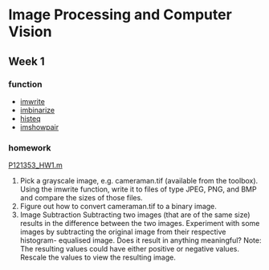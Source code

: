 # Image Processing and Computer Vision
## Week 1
### function
* [imwrite](https://ww2.mathworks.cn/help/releases/R2022b/matlab/ref/imwrite.html?lang=en)
* [imbinarize](https://ww2.mathworks.cn/help/releases/R2022b/images/ref/imbinarize.html?lang=en)
* [histeq](https://ww2.mathworks.cn/help/releases/R2022b/images/ref/histeq.html?lang=en)
* [imshowpair](https://ww2.mathworks.cn/help/releases/R2022b/images/ref/imshowpair.html?searchHighlight=imshowpair&s_tid=doc_srchtitle)
### homework 
[P121353_HW1.m](week1/P121353_HW1.m)
1. Pick a grayscale image, e.g. cameraman.tif (available from the toolbox). Using the imwrite function, write it to files of type JPEG, PNG, and BMP and compare the sizes of those files.
2. Figure out how to convert cameraman.tif to a binary image.
3. Image Subtraction
Subtracting two images (that are of the same size) results in the difference between the two images. Experiment with some images by subtracting the original image from their respective histogram- equalised image. Does it result in anything meaningful?
Note: The resulting values could have either positive or negative values. Rescale the values to view the resulting image.